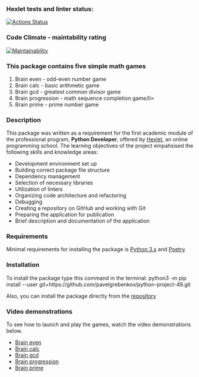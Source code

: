### Hexlet tests and linter status:
[![Actions Status](https://github.com/pavelgrebenkov/python-project-49/workflows/hexlet-check/badge.svg)](https://github.com/pavelgrebenkov/python-project-49/actions)

### Code Climate - maintability rating
[![Maintainability](https://api.codeclimate.com/v1/badges/10ae31a2ec2782864c89/maintainability)](https://codeclimate.com/github/pavelgrebenkov/python-project-49/maintainability)


### This package contains five simple math games
<ol>
  <li>Brain even - odd-even number game</li>
  <li>Brain calc - basic arithmetic game</li>
  <li>Brain gcd - greatest common divisor game</li>
  <li>Brain progression - math sequence completion game/li>
  <li>Brain prime - prime number game</li>
</ol>

### Description
<p>This package was written as a requirement for the first academic module of the professional program, <strong>Python Developer</strong>, offered by <a href="https://ru.hexlet.io/" >Hexlet</a>, an online programming school. The learning objectives of the project empahsised the following skills and knowledge areas:<p>
<ul>
  <li>Development environment set up</li>
  <li>Building correct package file structure</li>
  <li>Dependency management</li>
  <li>Selection of necessary libraries</li>
  <li>Utilization of linters</li>
  <li>Organizing code architecture and refactoring</li>
  <li>Debugging</li>
  <li>Creating a repository on GitHub and working with Git</li>
  <li>Preparing the application for publication</li>
  <li>Brief description and documentation of the application</li>
</ul>

### Requirements
<p>Minimal requirements for installing the package is <a href="https://www.python.org/downloads/">Python 3.x</a> and <a href="https://python-poetry.org/docs/">Poetry</a>.</p>

### Installation
<p>To install the package type this command in the terminal: python3 -m pip install --user git+https://github.com/pavelgrebenkov/python-project-49.git</p>
<p>Also, you can install the package directly from the <a href="https://github.com/pavelgrebenkov/python-project-49">repository</a> </p>

### Video demonstrations
<p>To see how to launch and play the games, watch the video demonstrations below.</p>
<ul>
  <li><a href="https://asciinema.org/a/1lROWAoSa9nSpzOJXy7rOuKwT" target="_blank">Brain even</a></li>
  <li><a href="https://asciinema.org/a/ANP0NI7rER6PdI7vqWnTkGeg0" target="_blank">Brain calc</a></li>
  <li><a href="https://asciinema.org/a/WtsedU38bsu44rBjqNshXxmhq" target="_blank">Brain gcd</a></li>
  <li><a href="https://asciinema.org/a/TCiqduHQCk9ZRaad12QtfxnVs" target="_blank">Brain progression</a></li>
  <li><a href="https://asciinema.org/a/XXESays16JYbHfa8Alon9dCPH" target="_blank">Brain prime</a></li>
</ul>
